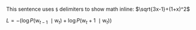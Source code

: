 This sentence uses `$` delimiters to show math inline:  $\sqrt{3x-1}+(1+x)^2$

$L=-(\log P(\mathrm{w}_{t-1}\ \mid \mathrm{w}_t) + \log P(\mathrm{w}_t+1\ \mid \mathrm{w}_t))$